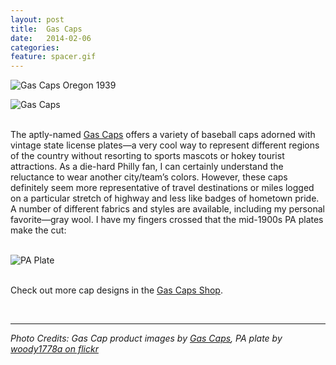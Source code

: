 ```yaml
---
layout: post
title:  Gas Caps
date:   2014-02-06
categories:
feature: spacer.gif
---
```

![Gas Caps Oregon 1939]({{site.blog_img_path}}2014/Gas-Cap-Oregon-1939.jpg)

![Gas Caps]({{site.blog_img_path}}2014/gascaps_3up.jpg)

<br>
The aptly-named <a href="http://www.gascaps.us/">Gas Caps</a> offers a variety of baseball caps adorned with vintage state license plates—a very cool way to represent different regions of the country without resorting to sports mascots or hokey tourist attractions. As a die-hard Philly fan, I can certainly understand the reluctance to wear another city/team’s colors. However, these caps definitely seem more representative of travel destinations or miles logged on a particular stretch of highway and less like badges of hometown pride. A number of different fabrics and styles are available, including my personal favorite—gray wool. I have my fingers crossed that the mid-1900s PA plates make the cut:

<br>![PA Plate]({{site.blog_img_path}}2014/pa_plate.jpg)  

<br>Check out more cap designs in the <a href="http://www.gascaps.us/shop/">Gas Caps Shop</a>.

<br>

***

<i>Photo Credits: Gas Cap product images by <a href="http://www.gascaps.us/">Gas Caps</a>, PA plate by <a href="http://www.flickr.com/photos/woodysworld1778/">woody1778a on flickr</a></i>